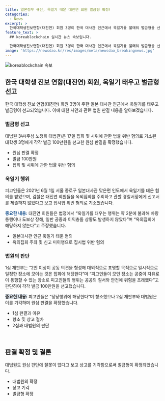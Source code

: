 ```yaml
---
title: 일본정부 규탄, 욱일기 태운 대진연 회원 벌금형 확정!
categories:
  - News
excerpt: >
  한국대학생진보연합(대진연) 회원 3명이 한국 대사관 인근에서 욱일기를 불태워 벌금형을 선고받았다. 이들은 도쿄 올림픽과 일본 정부를 규탄하는 메시지가 담긴 욱일기에 불을 붙였는데, 법원은 이를 옥외집회의 일환으로 인정하며 100만원의 벌금을 부과했다. 피고인들은 항소했지만 대법원은 원심을 유지하면서 벌금형이 확정되었다. 이로써 대진연 회원들의 야외 시위는 법 위반으로 인정받았다.
feature_text: >
  ## koreablockchain 실시간 뉴스 속보입니다.

  한국대학생진보연합(대진연) 회원 3명이 한국 대사관 인근에서 욱일기를 불태워 벌금형을 선고받았다. 이들은 도쿄 올림픽과 일본 정부를 규탄하는 메시지가 담긴 욱일기에 불을 붙였는데, 법원은 이를 옥외집회의 일환으로 인정하며 100만원의 벌금을 부과했다. 피고인들은 항소했지만 대법원은 원심을 유지하면서 벌금형이 확정되었다. 이로써 대진연 회원들의 야외 시위는 법 위반으로 인정받았다.
image: 'https://newsdao.kr/res/images/meta/newsdao_breakingnews.jpg'
---
```


<p><img src="https://newsdao.kr/res/images/meta/newsdao_breakingnews.jpg" alt="koreablockchain 속보" /></p>

<h2 data-ke-size="size26">한국 대학생 진보 연합(대진연) 회원, 욱일기 태우고 벌금형 선고</h2>

<p data-ke-size="size16">한국 대학생 진보 연합(대진연) 회원 3명이 주한 일본 대사관 인근에서 욱일기를 태우고 벌금형이 선고되었습니다. 이에 대한 사안과 관련 법원 판결 내용을 알아보겠습니다.</p>

<h3>벌금형 선고</h3>

<p data-ke-size="size16">대법원 3부(주심 노정희 대법관)은 17일 집회 및 시위에 관한 법률 위반 혐의로 기소된 대학생 3명에게 각각 벌금 100만원을 선고한 원심 판결을 확정했습니다.</p>

<ul>
  <li>원심 판결 확정</li>
  <li>벌금 100만원</li>
  <li>집회 및 시위에 관한 법률 위반 혐의</li>
</ul>

<h3>욱일기 행위</h3>

<p data-ke-size="size16">피고인들은 2021년 6월 1일 서울 종로구 일본대사관 맞은편 인도에서 욱일기를 태운 혐의를 받았으며, 검찰은 대진연 회원들을 옥외집회를 주최하고 관할 경찰서장에게 신고서를 제출하지 않았다고 보고 집시법 위반 혐의로 기소했습니다.</p>

<p data-ke-size="size16"><b><span style="color: #1a5490;">중요한 내용:</span></b> 대진연 회원들은 법정에서 “욱일기를 태우는 행위는 약 2분에 불과해 차량 통행이나 도보상 장해, 일반 공중과 이익충돌 상황도 발생하지 않았다”며 “옥외집회에 해당하지 않는다”고 주장했습니다.</p>

<ul>
  <li>일본대사관 인근 욱일기 태운 혐의</li>
  <li>옥외집회 주최 및 신고 미이행으로 집시법 위반 혐의</li>
</ul>

<h3>법원의 판단</h3>

<p data-ke-size="size16">1심 재판부는 “2인 이상이 공동 의견을 형성해 대외적으로 표명할 목적으로 일시적으로 일정한 장소에 모이는 것은 집회에 해당한다”며 “피고인들이 모인 장소는 공중이 자유로이 통행할 수 있는 장소로 피고인들의 행위는 공공의 질서와 안전에 위험을 초래했다”고 판단하여 각각 벌금 100만원을 선고했습니다.</p>

<p data-ke-size="size16"><b><span style="background-color: #21538527;">중요한 내용:</span></b> 피고인들은 “정당행위에 해당한다”며 항소했으나 2심 재판부와 대법원은 이를 기각하며 원심 판결을 확정했습니다.</p>

<ul>
  <li>1심 판결과 이유</li>
  <li>항소 및 상고 절차</li>
  <li>2심과 대법원의 판단</li>
</ul>

<p data-ke-size="size16">&nbsp;</p>

<h2 data-ke-size="size26">판결 확정 및 결론</h2>

<p data-ke-size="size16">대법원도 원심 판단에 잘못이 없다고 보고 상고를 기각함으로써 벌금형이 확정되었습니다.</p>

<ul>
  <li>대법원의 확정</li>
  <li>상고 기각</li>
  <li>벌금형 확정</li>
</ul>

<p data-ke-size="size16">&nbsp;</p>

